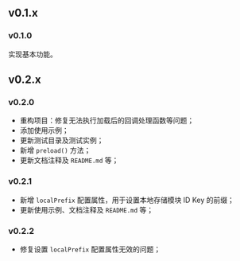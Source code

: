 ## v0.1.x

### v0.1.0

实现基本功能。

## v0.2.x

### v0.2.0

- 重构项目：修复无法执行加载后的回调处理函数等问题；
- 添加使用示例；
- 更新测试目录及测试实例；
- 新增 `preload()` 方法；
- 更新文档注释及 `README.md` 等；

### v0.2.1

- 新增 `localPrefix` 配置属性，用于设置本地存储模块 ID Key 的前缀；
- 更新使用示例、文档注释及 `README.md` 等；

### v0.2.2

- 修复设置 `localPrefix` 配置属性无效的问题；